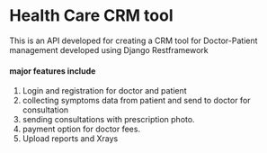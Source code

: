 # Health Care CRM tool 

This is an API developed for creating a CRM tool for Doctor-Patient management
developed using Django Restframework
#### major features include
 1. Login and registration for doctor and patient
 2. collecting symptoms data from patient and send to doctor for consultation
 3. sending consultations with prescription photo.
 4. payment option for doctor fees.
 5. Upload reports and Xrays
 
 
  
